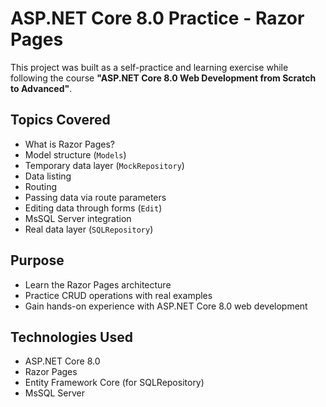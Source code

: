 # ASP.NET Core 8.0 Practice - Razor Pages

This project was built as a self-practice and learning exercise while following the course **"ASP.NET Core 8.0 Web Development from Scratch to Advanced"**.

## Topics Covered

- What is Razor Pages?
- Model structure (`Models`)
- Temporary data layer (`MockRepository`)
- Data listing
- Routing
- Passing data via route parameters
- Editing data through forms (`Edit`)
- MsSQL Server integration
- Real data layer (`SQLRepository`)

## Purpose

- Learn the Razor Pages architecture
- Practice CRUD operations with real examples
- Gain hands-on experience with ASP.NET Core 8.0 web development

## Technologies Used

- ASP.NET Core 8.0
- Razor Pages
- Entity Framework Core (for SQLRepository)
- MsSQL Server
